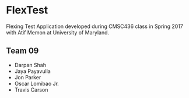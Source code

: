 # FlexTest
Flexing Test Application developed during CMSC436 class in Spring 2017 with 
Atif Memon at University of Maryland.
## Team 09
* Darpan Shah
* Jaya Payavulla
* Jon Parker
* Oscar Lomibao Jr.
* Travis Carson
